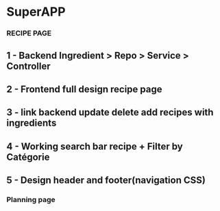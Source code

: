 # SuperAPP

### RECIPE PAGE
## 1 - Backend Ingredient > Repo > Service > Controller 
## 2 - Frontend full design recipe page 
## 3 - link backend update delete add recipes with ingredients 
## 4 - Working search bar recipe + Filter by Catégorie 
## 5 - Design header and footer(navigation CSS)

### Planning page

